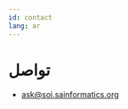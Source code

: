```yaml
---
id: contact
lang: ar
---
```

# تواصل
- [ask@soi.sainformatics.org](mailto:ask@soi.sainformatics.org)